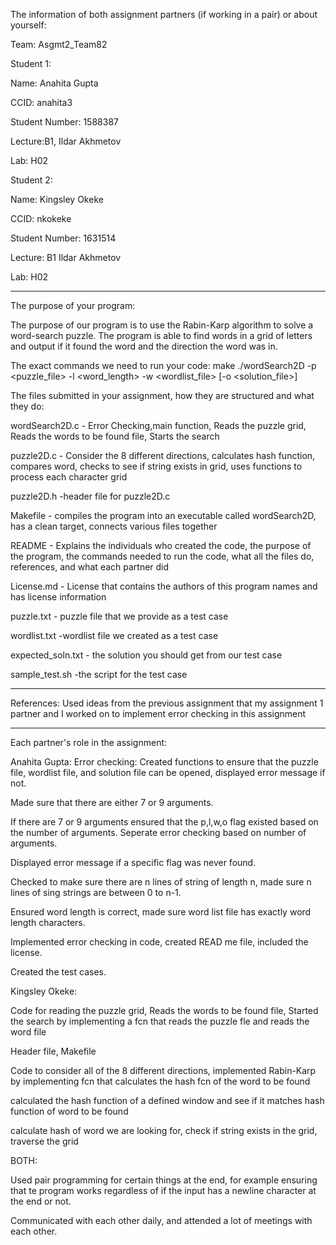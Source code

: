 The information of both assignment partners (if working in a pair) or about yourself:

Team: Asgmt2_Team82

Student 1:

Name: Anahita Gupta

CCID: anahita3

Student Number: 1588387

Lecture:B1, Ildar Akhmetov 

Lab: H02

Student 2:

Name: Kingsley Okeke

CCID: nkokeke

Student Number: 1631514

Lecture: B1 Ildar Akhmetov

Lab: H02 

----




The purpose of your program:

The purpose of our program is to use the Rabin-Karp algorithm to solve a word-search puzzle. The program is able to find words in a grid of letters and output if it found the word and the direction the word was in. 

The exact commands we need to run your code:
make
./wordSearch2D -p <puzzle_file> -l <word_length> -w <wordlist_file> [-o
<solution_file>]


The files submitted in your assignment, how they are structured and what they do:

wordSearch2D.c - Error Checking,main function, Reads the puzzle grid, Reads the words to be found file, Starts the search 

puzzle2D.c - Consider the 8 different directions, calculates hash function, compares word, checks to see if string exists in grid, uses functions to process each character grid

puzzle2D.h -header file for puzzle2D.c

Makefile - compiles the program into an executable called wordSearch2D, has a clean target, connects various files together

README - Explains the individuals who created the code, the purpose of the program, the commands needed to run the code, what all the files do, references, and what each partner did

License.md - License that contains the authors of this program names and has license information

puzzle.txt - puzzle file that we provide as a test case

wordlist.txt -wordlist file we created as a test case

expected_soln.txt - the solution you should get from our test case

sample_test.sh -the script for the test case

----

References:
Used ideas from the previous assignment that my assignment 1 partner and I worked on to implement error checking in this assignment 

----

Each partner's role in the assignment:

Anahita Gupta: 
Error checking: Created functions to ensure that the puzzle file, wordlist file, and solution file can be opened, displayed error message if not. 

Made sure that there are either 7 or 9 arguments.

If there are 7 or 9 arguments ensured that the p,l,w,o flag existed based on the number of arguments. Seperate error checking based on number of arguments.

Displayed error message if a specific flag was never found.

Checked to make sure there are n lines of string of length n, made sure n lines of sing strings are between 0 to n-1.

Ensured word length is correct, made sure word list file has exactly word length characters. 

Implemented error checking in code, created READ me file, included the license.

Created the test cases. 

Kingsley Okeke:

Code for reading the puzzle grid, Reads the words to be found file, Started the search by implementing a fcn that reads the puzzle fle and reads the word file

Header file, Makefile

Code to consider all of the 8 different directions, implemented Rabin-Karp by implementing fcn that calculates the hash fcn of the word to be found

calculated the hash function of a defined window and see if it matches hash function of word to be found

calculate hash of word we are looking for, check if string exists in the grid, traverse the grid

BOTH: 

Used pair programming for certain things at the end, for example ensuring that te program works regardless of if the input has a newline character at the end or not. 

Communicated with each other daily, and attended a lot of meetings with each other.
